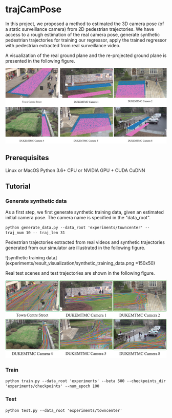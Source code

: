 # trajCamPose

In this project, we proposed a method to estimated the 3D camera pose (of a static surveillance camera) from 2D pedestrian trajectories.  We have access to a rough estimation of the real camera pose, generate synthetic pedestrian trajectories for training our regressor, apply the trained regressor with pedestrian extracted from real surveillance video.

A visualization of the real ground plane and the re-projected ground plane is presented in the following figure.

![ground reprojection](experiments/result_visualization/ground_reprojection.png)

<!-- The code was written by [Yan Xu](https://github.com/yanx001). -->

## Prerequisites
Linux or MacOS
Python 3.6+
CPU or NVIDIA GPU + CUDA CuDNN

## Tutorial

### Generate synthetic data
As a first step, we first generate synthetic training data, given an estimated initial camera pose.  The camera name is specified in the "data_root".

```
python generate_data.py --data_root 'experiments/towncenter' --traj_num 10 -- traj_len 31
```

Pedestrian trajectories extracted from real videos and synthetic trajectories generated from our simulator are illustrated in the following figure.

![synthetic training data](experiments/result_visualization/synthetic_training_data.png =150x50)

Real test scenes and test trajectories are shown in the following figure.

![real test data](experiments/result_visualization/real_test_data.png)

### Train

```
python train.py --data_root 'experiments' --beta 500 --checkpoints_dir 'experiments/checkpoints' --num_epoch 100
```

### Test

```
python test.py --data_root 'experiments/towncenter'
```
